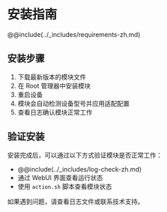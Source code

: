 # 安装指南

@@include(../_includes/requirements-zh.md)

## 安装步骤

1. 下载最新版本的模块文件
2. 在 Root 管理器中安装模块
3. 重启设备
4. 模块会自动检测设备型号并应用适配配置
5. 查看日志确认模块正常工作

## 验证安装

安装完成后，可以通过以下方式验证模块是否正常工作：

- @@include(../_includes/log-check-zh.md)
- 通过 WebUI 界面查看运行状态
- 使用 `action.sh` 脚本查看模块状态

如果遇到问题，请查看日志文件或联系技术支持。